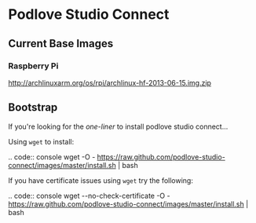 # Podlove Studio Connect

## Current Base Images

### Raspberry Pi

http://archlinuxarm.org/os/rpi/archlinux-hf-2013-06-15.img.zip


## Bootstrap

If you're looking for the *one-liner* to install podlove studio connect...


Using ``wget`` to install:

.. code:: console
  wget -O - https://raw.github.com/podlove-studio-connect/images/master/install.sh | bash


If you have certificate issues using ``wget`` try the following:

.. code:: console
  wget --no-check-certificate -O - https://raw.github.com/podlove-studio-connect/images/master/install.sh | bash
